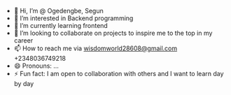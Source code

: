 - 👋 Hi, I’m @ Ogedengbe, Segun
- 👀 I’m interested in Backend programming 
- 🌱 I’m currently learning frontend 
- 💞️ I’m looking to collaborate on projects to inspire me to the top in my career 
- 📫 How to reach me via wisdomworld28608@gmail.com +2348036749218
- 😄 Pronouns: ...
- ⚡ Fun fact: I am open to collaboration with others and I want to learn day by day

<!---
ogedengbesegun/ogedengbesegun is a ✨ special ✨ repository because its `README.md` (this file) appears on your GitHub profile.
You can click the Preview link to take a look at your changes.
--->
